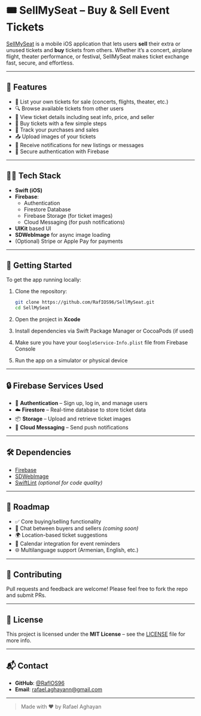 # 🎟️ SellMySeat – Buy & Sell Event Tickets

[SellMySeat](https://github.com/RafIOS96/SellMySeat.git) is a mobile iOS application that lets users **sell** their extra or unused tickets and **buy** tickets from others. Whether it’s a concert, airplane flight, theater performance, or festival, SellMySeat makes ticket exchange fast, secure, and effortless.

---

## 📲 Features

- 📝 List your own tickets for sale (concerts, flights, theater, etc.)
- 🔍 Browse available tickets from other users
- 📂 View ticket details including seat info, price, and seller
- 🛒 Buy tickets with a few simple steps
- 🧾 Track your purchases and sales
- 📤 Upload images of your tickets
- 🔔 Receive notifications for new listings or messages
- 🔐 Secure authentication with Firebase

---

## 🧑‍💻 Tech Stack

- **Swift (iOS)**
- **Firebase**:
  - Authentication
  - Firestore Database
  - Firebase Storage (for ticket images)
  - Cloud Messaging (for push notifications)
- **UIKit** based UI
- **SDWebImage** for async image loading
- (Optional) Stripe or Apple Pay for payments

---

## 🚀 Getting Started

To get the app running locally:

1. Clone the repository:
   ```bash
   git clone https://github.com/RafIOS96/SellMySeat.git
   cd SellMySeat
   ```

2. Open the project in **Xcode**

3. Install dependencies via Swift Package Manager or CocoaPods (if used)

4. Make sure you have your `GoogleService-Info.plist` file from Firebase Console

5. Run the app on a simulator or physical device

---

## 🔒 Firebase Services Used

- 🔐 **Authentication** – Sign up, log in, and manage users
- ☁️ **Firestore** – Real-time database to store ticket data
- 📦 **Storage** – Upload and retrieve ticket images
- 📲 **Cloud Messaging** – Send push notifications

---

## 🛠 Dependencies

- [Firebase](https://firebase.google.com/)
- [SDWebImage](https://github.com/SDWebImage/SDWebImage)
- [SwiftLint](https://github.com/realm/SwiftLint) *(optional for code quality)*

---

## 📌 Roadmap

- ✅ Core buying/selling functionality
- 🔄 Chat between buyers and sellers *(coming soon)*
- 🌍 Location-based ticket suggestions
- 📅 Calendar integration for event reminders
- 🌐 Multilanguage support (Armenian, English, etc.)

---

## 🤝 Contributing

Pull requests and feedback are welcome! Please feel free to fork the repo and submit PRs.

---

## 📄 License

This project is licensed under the **MIT License** – see the [LICENSE](LICENSE) file for more info.

---

## 📬 Contact

- **GitHub**: [@RafIOS96](https://github.com/RafIOS96)
- **Email**: rafael.aghayann@gmail.com

---

> Made with ❤️ by Rafael Aghayan
